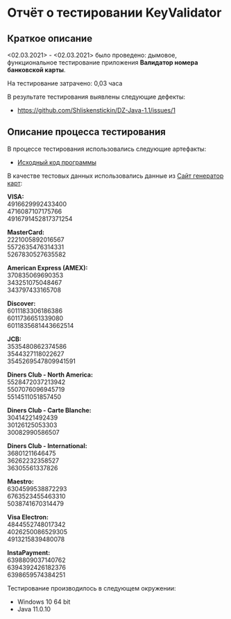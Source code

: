 # Отчёт о тестировании KeyValidator

## Краткое описание

<02.03.2021> - <02.03.2021> было проведено: дымовое, функциональное тестирование
приложения **Валидатор номера банковской карты**.

На тестирование затрачено: 0,03 часа

В результате тестирования выявлены следующие дефекты:
* https://github.com/Shliskenstickin/DZ-Java-1.1/issues/1

## Описание процесса тестирования

В процессе тестирования использовались следующие артефакты:
* [Исходный код программы](src/Main.java)

В качестве тестовых данных использовались данные из [Сайт генератор карт](https://www.freeformatter.com/credit-card-number-generator-validator.html):

**VISA:**
<br/>4916629992433400
<br/>4716087107175766
<br/>4916791452817371254

**MasterCard:**
<br/>2221005892016567
<br/>5572635476314331
<br/>5267830527635582

**American Express (AMEX):**
<br/>370835069690353
<br/>343251075048467
<br/>343797433165708

**Discover:**
<br/>6011183306186386
<br/>6011736651339080
<br/>6011835681443662514

**JCB:**
<br/>3535480862374586
<br/>3544327118022627
<br/>3545269547809941591

**Diners Club - North America:**
<br/>5528472037213942
<br/>5507076096945719
<br/>5514511051857450

**Diners Club - Carte Blanche:**
<br/>30414221492439
<br/>30126125053303
<br/>30082990586507

**Diners Club - International:**
<br/>36801211646475
<br/>36262232358527
<br/>36305561337826

**Maestro:**
<br/>6304599538872293
<br/>6763523455463310
<br/>5038741670314479

**Visa Electron:**
<br/>4844552748017342
<br/>4026250086529305
<br/>4913215839480078

**InstaPayment:**
<br/>6398809037140762
<br/>6394392426182376
<br/>6398659574384251

Тестирование производилось в следующем окружении:
* Windows 10 64 bit
* Java 11.0.10